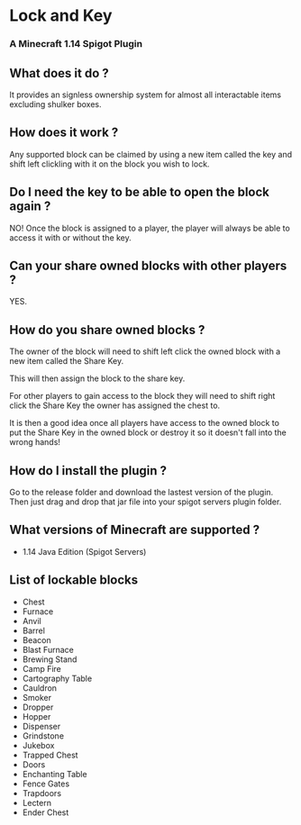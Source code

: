 # Lock and Key
### A Minecraft 1.14 Spigot Plugin

## What does it do ? 
It provides an signless ownership system for almost all interactable items excluding shulker boxes.

## How does it work ?
Any supported block can be claimed by using a new item called the key and shift left clickling with it on the block you wish to lock.

## Do I need the key to be able to open the block again ?
NO! Once the block is assigned to a player, the player will always be able to access it with or without the key.

## Can your share owned blocks with other players ?
YES. 

## How do you share owned blocks ?
The owner of the block will need to shift left click the owned block with a new item called the Share Key.

This will then assign the block to the share key.

For other players to gain access to the block they will need to shift right click the Share Key the owner has assigned the chest to.

It is then a good idea once all players have access to the owned block to put the Share Key in the owned block or destroy it so it doesn't fall into the wrong hands!

## How do I install the plugin ?
Go to the release folder and download the lastest version of the plugin.
Then just drag and drop that jar file into your spigot servers plugin folder.

## What versions of Minecraft are supported ?
- 1.14 Java Edition (Spigot Servers)

## List of lockable blocks
- Chest
- Furnace
- Anvil
- Barrel
- Beacon
- Blast Furnace
- Brewing Stand
- Camp Fire
- Cartography Table
- Cauldron
- Smoker
- Dropper
- Hopper
- Dispenser
- Grindstone
- Jukebox
- Trapped Chest
- Doors
- Enchanting Table
- Fence Gates
- Trapdoors
- Lectern
- Ender Chest

